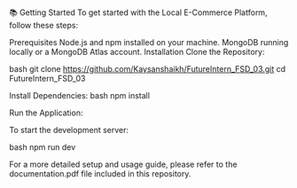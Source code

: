 📚 Getting Started
To get started with the Local E-Commerce Platform, follow these steps:

Prerequisites
Node.js and npm installed on your machine.
MongoDB running locally or a MongoDB Atlas account.
Installation
Clone the Repository:

bash
git clone https://github.com/Kaysanshaikh/FutureIntern_FSD_03.git
cd FutureIntern_FSD_03

Install Dependencies:
bash
npm install

Run the Application:

To start the development server:

bash
npm run dev

For a more detailed setup and usage guide, please refer to the documentation.pdf file included in this repository.  

